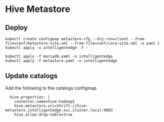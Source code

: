 # Hive Metastore

## Deploy

```
kubectl create configmap metastore-cfg --dry-run=client --from-file=conf/metastore-site.xml --from-file=conf/core-site.xml -o yaml | kubectl apply -n intelligentedge -f -
```
```
kubectl apply -f mariadb.yaml -n intelligentedge
kubectl apply -f metastore.yaml -n intelligentedge
```

## Update catalogs

Add the following to the catalogs configmap

```
  hive.properties: |
    connector.name=hive-hadoop2
    hive.metastore.uri=thrift://hive-metastore.intelligentedge.svc.cluster.local:9083
    hive.allow-drop-table=true
```
